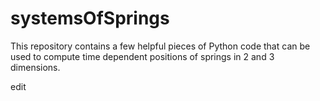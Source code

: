 # systemsOfSprings
This repository contains a few helpful pieces of Python code 
that can be used to compute time dependent positions of 
springs in 2 and 3 dimensions.

edit
